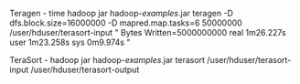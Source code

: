 Teragen - time hadoop jar hadoop-*examples*.jar teragen -D dfs.block.size=16000000 -D mapred.map.tasks=6 50000000 /user/hduser/terasort-input
"
Bytes Written=5000000000
real	1m26.227s
user	1m23.258s
sys	0m9.974s
"



TeraSort - hadoop jar hadoop-*examples*.jar terasort /user/hduser/terasort-input /user/hduser/terasort-output

